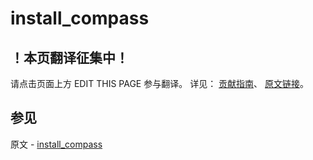 # install_compass

## ！本页翻译征集中！

请点击页面上方 EDIT THIS PAGE 参与翻译。
详见：
[贡献指南]( https://github.com/JinMuInfo/MongoDB-Manual-zh/blob/master/CONTRIBUTING.md )、
[原文链接](  https://docs.mongodb.com/manual/reference/program/install_compass/  )。

## 参见

原文 - [install_compass]( https://docs.mongodb.com/manual/reference/program/install_compass/ )

